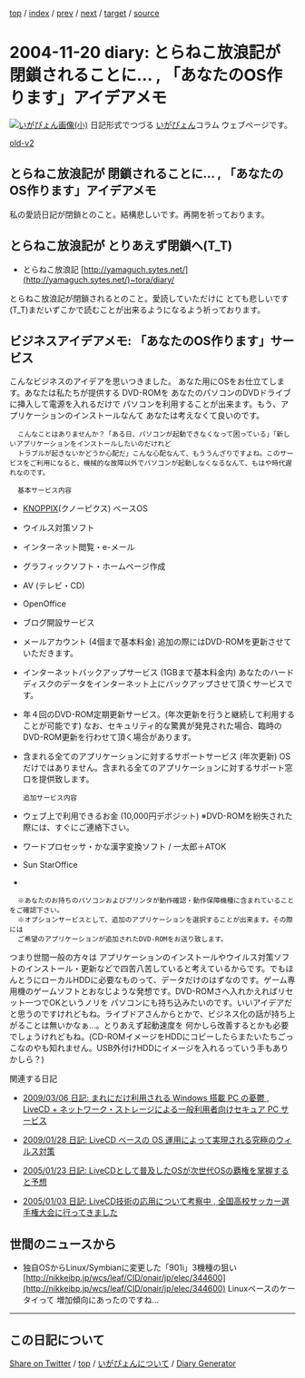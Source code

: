 [top](../index.html) 
 / [index](index.html) 
 / [prev](https://igapyon.github.io/diary/2004/ig041118.html) 
 / [next](https://igapyon.github.io/diary/2004/ig041121.html) 
 / [target](https://igapyon.github.io/diary/2004/ig041120.html) 
 / [source](https://github.com/igapyon/diary/blob/gh-pages/2004/ig041120.html.src.md) 

2004-11-20 diary: とらねこ放浪記が 閉鎖されることに… , 「あなたのOS作ります」アイデアメモ
=====================================================================================================
[![いがぴょん画像(小)](https://igapyon.github.io/diary/images/iga200306s.jpg "いがぴょん")](https://igapyon.github.io/diary/memo/memoigapyon.html) 日記形式でつづる [いがぴょん](https://igapyon.github.io/diary/memo/memoigapyon.html)コラム ウェブページです。

[old-v2](ig041120-orig.html)

## とらねこ放浪記が 閉鎖されることに… , 「あなたのOS作ります」アイデアメモ

私の愛読日記が閉鎖とのこと。結構悲しいです。再開を祈っております。


## とらねこ放浪記が とりあえず閉鎖へ(T_T)

* とらねこ放浪記
  [http://yamaguch.sytes.net/](http://yamaguch.sytes.net/)~tora/diary/

とらねこ放浪記が閉鎖されるとのこと。愛読していただけに とても悲しいです(T_T)まだいずこかで読むことが出来るようになるよう祈っております。

## ビジネスアイデアメモ: 「あなたのOS作ります」サービス

こんなビジネスのアイデアを思いつきました。
あなた用にOSをお仕立てします。あなたは私たちが提供する DVD-ROMを あなたのパソコンのDVDドライブに挿入して電源を入れるだけで
      パソコンを利用することが出来ます。もう、アプリケーションのインストールなんて
      あなたは考えなくて良いのです。
      
      こんなことはありませんか？「ある日、パソコンが起動できなくなって困っている」「新しいアプリケーションをインストールしたいのだけれど
      トラブルが起きないかどうか心配だ」こんな心配なんて、もううんざりですよね。このサービスをご利用になると、機械的な故障以外でパソコンが起動しなくなるなんて、もはや時代遅れなのです。
      
      基本サービス内容
      
* [KNOPPIX](http://www.igapyon.jp/igapyon/diary/keyword/knoppix.html)(クノーピクス) ベースOS
        
* ウイルス対策ソフト
        
* インターネット閲覧・e-メール
        
* グラフィックソフト・ホームページ作成
        
* AV (テレビ・CD)
        
* OpenOffice
        
* ブログ開設サービス
        
* メールアカウント (4個まで基本料金)
        追加の際にはDVD-ROMを更新させていただきます。
        
* インターネットバックアップサービス (1GBまで基本料金内)
        あなたのハードディスクのデータをインターネット上にバックアップさせて頂くサービスです。
        
* 年４回のDVD-ROM定期更新サービス。(年次更新を行うと継続して利用することが可能です)
        なお、セキュリティ的な驚異が発見された場合、臨時のDVD-ROM更新を行わせて頂く場合があります。
        
* 含まれる全てのアプリケーションに対するサポートサービス (年次更新)
        OSだけではありません。含まれる全てのアプリケーションに対するサポート窓口を提供致します。
      

      追加サービス内容
      
* ウェブ上で利用できるお金 (10,000円デポジット)
        ※DVD-ROMを紛失された際には、すぐにご連絡下さい。
        
* ワードプロセッサ・かな漢字変換ソフト / 一太郎＋ATOK
        
* Sun StarOffice
        
* 
      

      ※あなたのお持ちのパソコンおよびプリンタが動作確認・動作保障機種に含まれていることをご確認下さい。
      ※オプションサービスとして、追加のアプリケーションを選択することが出来ます。その際には
      ご希望のアプリケーションが追加されたDVD-ROMをお送り致します。

つまり世間一般の方々は アプリケーションのインストールやウイルス対策ソフトのインストール・更新などで四苦八苦していると考えているからです。でもほんとうにローカルHDDに必要なものって、データだけのはずなのです。ゲーム専用機のゲームソフトとおなじような発想です。DVD-ROMさへ入れかえればリセット一つでOKというノリを パソコンにも持ち込みたいのです。いいアイデアだと思うのですけれどもね。ライブドアさんからとかで、ビジネス化の話が持ち上がることは無いかなぁ…。とりあえず起動速度を 何かしら改善するとかも必要でしょうけれどもね。(CD-ROMイメージをHDDにコピーしたらまたいたちごっこなのやも知れません。USB外付けHDDにイメージを入れるっていう手もありかしら？)

関連する日記

* [2009/03/06 日記: まれにだけ利用される Windows 搭載 PC の憂鬱 , LiveCD + ネットワーク・ストレージによる一般利用者向けセキュア
  PC サービス](../2009/ig090306.html)
  
* [2009/01/28 日記: LiveCD ベースの OS 運用によって実現される究極のウィルス対策](../2009/ig090128.html)
  
* [2005/01/23 日記: LiveCDとして普及したOSが次世代OSの覇権を掌握すると予想](../2005/ig050123.html)
  
* [2005/01/03 日記: LiveCD技術の応用について考察中 , 全国高校サッカー選手権大会に行ってきました](../2005/ig050103.html)

## 世間のニュースから

* 独自OSからLinux/Symbianに変更した「901i」3機種の狙い
  [http://nikkeibp.jp/wcs/leaf/CID/onair/jp/elec/344600](http://nikkeibp.jp/wcs/leaf/CID/onair/jp/elec/344600)
  Linuxベースのケータイって 増加傾向にあったのですね…

----------------------------------------------------------------------------------------------------

## この日記について

[Share on Twitter](https://twitter.com/intent/tweet?hashtags=igapyon%2Cdiary%2C%E3%81%84%E3%81%8C%E3%81%B4%E3%82%87%E3%82%93&text=%E3%81%A8%E3%82%89%E3%81%AD%E3%81%93%E6%94%BE%E6%B5%AA%E8%A8%98%E3%81%8C+%E9%96%89%E9%8E%96%E3%81%95%E3%82%8C%E3%82%8B%E3%81%93%E3%81%A8%E3%81%AB%E2%80%A6+%2C+%E3%80%8C%E3%81%82%E3%81%AA%E3%81%9F%E3%81%AEOS%E4%BD%9C%E3%82%8A%E3%81%BE%E3%81%99%E3%80%8D%E3%82%A2%E3%82%A4%E3%83%87%E3%82%A2%E3%83%A1%E3%83%A2&url=https%3A%2F%2Figapyon.github.io%2Fdiary%2F2004%2Fig041120.html) / [top](../index.html) / [いがぴょんについて](https://igapyon.github.io/diary/memo/memoigapyon.html) / [Diary Generator](https://github.com/igapyon/igapyonv3)
